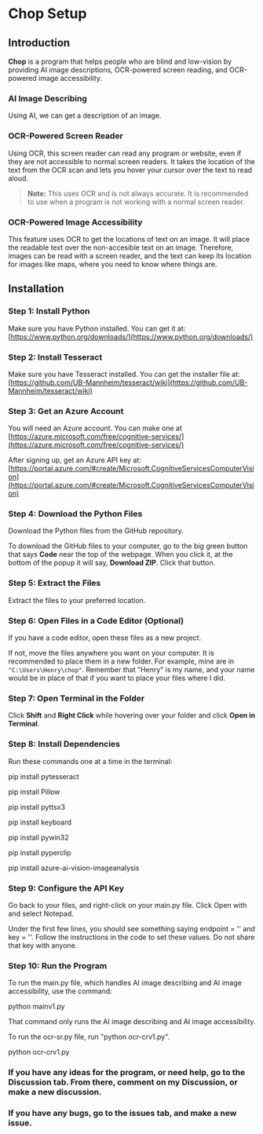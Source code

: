 # Chop Setup

## Introduction

**Chop** is a program that helps people who are blind and low-vision by providing AI image descriptions, OCR-powered screen reading, and OCR-powered image accessibility.

### AI Image Describing

Using AI, we can get a description of an image.

### OCR-Powered Screen Reader

Using OCR, this screen reader can read any program or website, even if they are not accessible to normal screen readers. It takes the location of the text from the OCR scan and lets you hover your cursor over the text to read aloud.

> **Note:** This uses OCR and is not always accurate. It is recommended to use when a program is not working with a normal screen reader.

### OCR-Powered Image Accessibility

This feature uses OCR to get the locations of text on an image. It will place the readable text over the non-accesible text on an image. Therefore, images can be read with a screen reader, and the text can keep its location for images like maps, where you need to know where things are.

## Installation

### Step 1: Install Python

Make sure you have Python installed. You can get it at: [https://www.python.org/downloads/](https://www.python.org/downloads/)

### Step 2: Install Tesseract

Make sure you have Tesseract installed. You can get the installer file at: [https://github.com/UB-Mannheim/tesseract/wiki](https://github.com/UB-Mannheim/tesseract/wiki)

### Step 3: Get an Azure Account

You will need an Azure account. You can make one at [https://azure.microsoft.com/free/cognitive-services/](https://azure.microsoft.com/free/cognitive-services/)

After signing up, get an Azure API key at: [https://portal.azure.com/#create/Microsoft.CognitiveServicesComputerVision](https://portal.azure.com/#create/Microsoft.CognitiveServicesComputerVision)

### Step 4: Download the Python Files

Download the Python files from the GitHub repository.

To download the GitHub files to your computer, go to the big green button that says **Code** near the top of the webpage. When you click it, at the bottom of the popup it will say, **Download ZIP**. Click that button.

### Step 5: Extract the Files

Extract the files to your preferred location.

### Step 6: Open Files in a Code Editor (Optional)

If you have a code editor, open these files as a new project.

If not, move the files anywhere you want on your computer. It is recommended to place them in a new folder. For example, mine are in `"C:\Users\Henry\chop"`. Remember that "Henry" is my name, and your name would be in place of that if you want to place your files where I did.

### Step 7: Open Terminal in the Folder

Click **Shift** and **Right Click** while hovering over your folder and click **Open in Terminal**.

### Step 8: Install Dependencies

Run these commands one at a time in the terminal:

pip install pytesseract

pip install Pillow

pip install pyttsx3

pip install keyboard

pip install pywin32

pip install pyperclip

pip install azure-ai-vision-imageanalysis

### Step 9: Configure the API Key
Go back to your files, and right-click on your main.py file. Click Open with and select Notepad.

Under the first few lines, you should see something saying endpoint = '' and key = ''. Follow the instructions in the code to set these values. Do not share that key with anyone.

### Step 10: Run the Program
To run the main.py file, which handles AI image describing and AI image accessibility, use the command:

python mainv1.py

That command only runs the AI image describing and AI image accessibility. 

To run the ocr-sr.py file, run "python ocr-crv1.py".

python ocr-crv1.py


### If you have any ideas for the program, or need help, go to the Discussion tab. From there, comment on my Discussion, or make a new discussion. 

### If you have any bugs, go to the issues tab, and make a new issue. 
